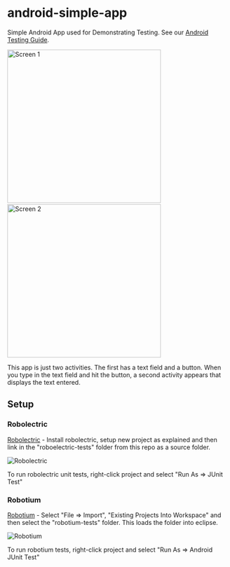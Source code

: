 android-simple-app
==================

Simple Android App used for Demonstrating Testing. 
See our [Android Testing Guide](https://github.com/thecodepath/android_guides/wiki/Android-Unit-and-Integration-Testing).

<img src="http://i.imgur.com/BhD9S8n.png" width="350" alt="Screen 1" />
&nbsp;
<img src="http://i.imgur.com/YOssiuC.png" width="350" alt="Screen 2" />

This app is just two activities. The first has a text field and a button. When you type in the text field and hit the button, a second activity appears that displays the text entered.

## Setup

### Robolectric

[Robolectric](https://github.com/thecodepath/android_guides/wiki/Robolectric-Installation-for-Unit-Testing) - Install robolectric, setup new project as explained and then link in the "roboelectric-tests" folder from this repo as a source folder. 

![Robolectric](http://i.imgur.com/Csa8mGK.png)

To run robolectric unit tests, right-click project and select "Run As => JUnit Test"

### Robotium

[Robotium](https://github.com/thecodepath/android_guides/wiki/Android-Unit-and-Integration-testing#robotium) - Select "File => Import", "Existing Projects Into Workspace" and then select the "robotium-tests" folder. This loads the folder into eclipse. 

![Robotium](http://i.imgur.com/v0aCcqK.png)

To run robotium tests, right-click project and select "Run As => Android JUnit Test"
